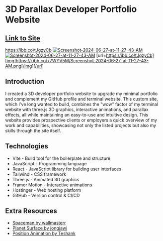 # 3D Parallax Developer Portfolio Website
## [Link to Site](https://mattlantin.com)

https://ibb.co/tJgzyCb
<a href="https://ibb.co/tJgzyCb"><img src="https://i.ibb.co/x7WYV5M/Screenshot-2024-06-27-at-11-27-43-AM.png" alt="Screenshot-2024-06-27-at-11-27-43-AM" border="0"></a>
<a href="https://ibb.co/tJgzyCb"><img src="https://i.ibb.co/tJgzyCb/Screenshot-2024-06-27-at-11-27-43-AM.png" alt="Screenshot-2024-06-27-at-11-27-43-AM" border="0"></a>
[url=https://ibb.co/tJgzyCb][img]https://i.ibb.co/x7WYV5M/Screenshot-2024-06-27-at-11-27-43-AM.png[/img][/url]

## Introduction


I created a 3D developer portfolio website to upgrade my minimal portfolio and complement my GitHub profile and terminal website. This custom site, which I've long wanted to build, combines the "wow" factor of my terminal website with three.js 3D graphics, interactive animations, and parallax effects, all while maintaining an easy-to-use and intuitive design. This website provides prospective clients or employers a quick overview of my work and capabilities, showcasing not only the listed projects but also my skills through the site itself.

## Technologies
- Vite - Build tool for the boilerplate and structure
- JavaScript - Programming language
- React - JavaScript library for building user interfaces
- Tailwind - CSS framework
- Three.js - Animated 3D graphics
- Framer Motion - Interactive animations
- Hostinger - Web hosting platform
- GitHub - Version control & CI/CD

## Extra Resources
- [Spaceman by wallmasterr](https://sketchfab.com/3d-models/tenhun-falling-spaceman-fanart-9fd80b6a259f41fd99e6f56eee686dc5)
- [Planet Surface by jongjawi](https://stock.adobe.com/images/landscape-surface-of-planet-sky-space-science-fiction-fantasy-illustration/330880441?asset_id=330880441)
- [Position Animation by Teshank](https://github.com/teshank2137/portfolio)
